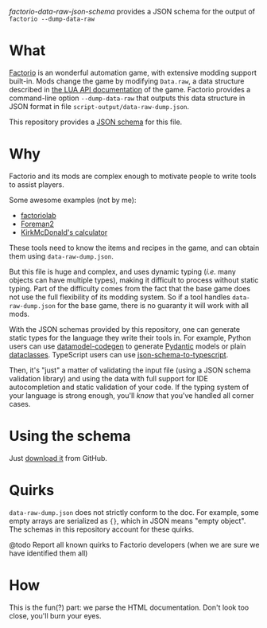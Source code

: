 *factorio-data-raw-json-schema* provides a JSON schema for the output of `factorio --dump-data-raw`

What
====

[Factorio](https://factorio.com/) is an wonderful automation game, with extensive modding support built-in.
Mods change the game by modifying `Data.raw`, a data structure described in [the LUA API documentation](https://lua-api.factorio.com/latest/types/Data.html#raw) of the game.
Factorio provides a command-line option `--dump-data-raw` that outputs this data structure in JSON format in file `script-output/data-raw-dump.json`.

This repository provides a [JSON schema](https://json-schema.org/) for this file.

Why
===

Factorio and its mods are complex enough to motivate people to write tools to assist players.

Some awesome examples (not by me):
- [factoriolab](https://factoriolab.github.io)
- [Foreman2](https://github.com/DanielKote/Foreman2)
- [KirkMcDonald's calculator](https://kirkmcdonald.github.io)

These tools need to know the items and recipes in the game, and can obtain them using `data-raw-dump.json`.

But this file is huge and complex, and uses dynamic typing (*i.e.* many objects can have multiple types), making it difficult to process without static typing. Part of the difficulty comes from the fact that the base game does not use the full flexibility of its modding system. So if a tool handles `data-raw-dump.json` for the base game, there is no guaranty it will work with all mods.

With the JSON schemas provided by this repository, one can generate static types for the language they write their tools in.
For example, Python users can use [datamodel-codegen](https://koxudaxi.github.io/datamodel-code-generator/) to generate [Pydantic](https://docs.pydantic.dev/latest/) models or plain [dataclasses](https://docs.python.org/3/library/dataclasses.html). TypeScript users can use [json-schema-to-typescript](https://www.npmjs.com/package/json-schema-to-typescript).

Then, it's "just" a matter of validating the input file (using a JSON schema validation library) and using the data with full support for IDE autocompletion and static validation of your code. If the typing system of your language is strong enough, you'll *know* that you've handled all corner cases.

Using the schema
================

Just [download it](https://raw.githubusercontent.com/jacquev6/factorio-data-raw-json-schema/refs/heads/main/factorio-data-raw-json-schema.json) from GitHub.

Quirks
======

`data-raw-dump.json` does not strictly conform to the doc. For example, some empty arrays are serialized as `{}`, which in JSON means "empty object".
The schemas in this repository account for these quirks.

@todo Report all known quirks to Factorio developers (when we are sure we have identified them all)

How
===

This is the fun(?) part: we parse the HTML documentation. Don't look too close, you'll burn your eyes.
